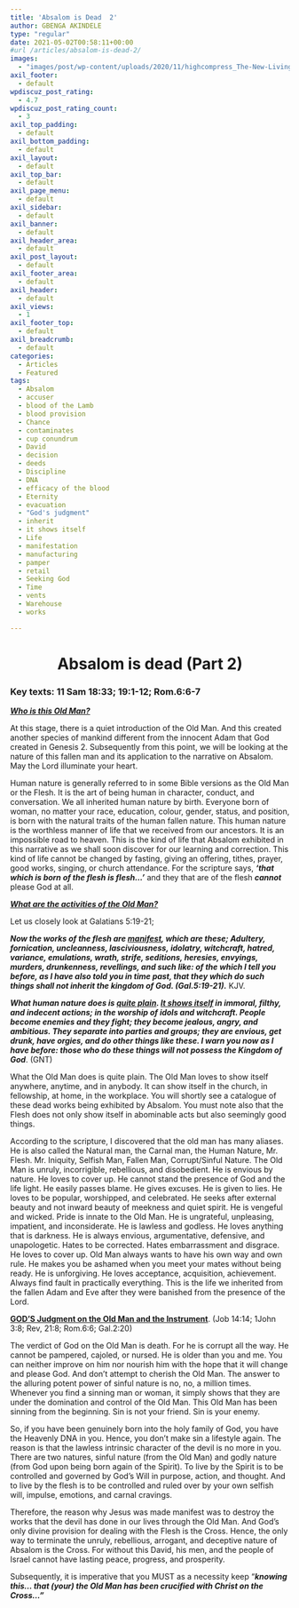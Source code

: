 ```yaml
---
title: 'Absalom is Dead  2'
author: GBENGA AKINDELE
type: "regular"
date: 2021-05-02T00:58:11+00:00
#url /articles/absalom-is-dead-2/
images: 
  - "images/post/wp-content/uploads/2020/11/highcompress_The-New-Living-Way-Community-Website-Blog-Image-Template-500-x-500-9.jpg"
axil_footer:
  - default
wpdiscuz_post_rating:
  - 4.7
wpdiscuz_post_rating_count:
  - 3
axil_top_padding:
  - default
axil_bottom_padding:
  - default
axil_layout:
  - default
axil_top_bar:
  - default
axil_page_menu:
  - default
axil_sidebar:
  - default
axil_banner:
  - default
axil_header_area:
  - default
axil_post_layout:
  - default
axil_footer_area:
  - default
axil_header:
  - default
axil_views:
  - 1
axil_footer_top:
  - default
axil_breadcrumb:
  - default
categories:
  - Articles
  - Featured
tags:
  - Absalom
  - accuser
  - blood of the Lamb
  - blood provision
  - Chance
  - contaminates
  - cup conundrum
  - David
  - decision
  - deeds
  - Discipline
  - DNA
  - efficacy of the blood
  - Eternity
  - evacuation
  - "God's judgment"
  - inherit
  - it shows itself
  - Life
  - manifestation
  - manufacturing
  - pamper
  - retail
  - Seeking God
  - Time
  - vents
  - Warehouse
  - works

---
```

<h1 style="text-align: center;">
  Absalom is dead (Part 2)
</h1>

### Key texts: 11 Sam 18:33; 19:1-12; Rom.6:6-7

**_<u>Who is this Old Man?</u>_**

At this stage, there is a quiet introduction of the Old Man. And this created another species of mankind different from the innocent Adam that God created in Genesis 2. Subsequently from this point, we will be looking at the nature of this fallen man and its application to the narrative on Absalom. May the Lord illuminate your heart.

Human nature is generally referred to in some Bible versions as the Old Man or the Flesh. It is the art of being human in character, conduct, and conversation. We all inherited human nature by birth. Everyone born of woman, no matter your race, education, colour, gender, status, and position, is born with the natural traits of the human fallen nature. This human nature is the worthless manner of life that we received from our ancestors. It is an impossible road to heaven. This is the kind of life that Absalom exhibited in this narrative as we shall soon discover for our learning and correction. This kind of life cannot be changed by fasting, giving an offering, tithes, prayer, good works, singing, or church attendance. For the scripture says, **_‘that which is born of the flesh is flesh…’_** and they that are of the flesh **_cannot_** please God at all.

**_<u>What are the activities of the Old Man?</u>_**

Let us closely look at Galatians 5:19-21;

**_Now the works of the flesh are <u>manifest</u>, which are these; Adultery, fornication, uncleanness, lasciviousness, idolatry, witchcraft, hatred, variance, emulations, wrath, strife, seditions, heresies, envyings, murders, drunkenness, revellings, and such like: of the which I tell you before, as I have also told you in time past, that they which do such things shall not inherit the kingdom of God. (Gal.5:19-21)._** KJV.

**_What human nature does is <u>quite plain</u>. <u>It shows itself</u> in immoral, filthy, and indecent actions; in the worship of idols and witchcraft. People become enemies and they fight; they become jealous, angry, and ambitious. They separate into parties and groups; they are envious, get drunk, have orgies, and do other things like these. I warn you now as I have before: those who do these things will not possess the Kingdom of God_**. (GNT)

What the Old Man does is quite plain. The Old Man loves to show itself anywhere, anytime, and in anybody. It can show itself in the church, in fellowship, at home, in the workplace. You will shortly see a catalogue of these dead works being exhibited by Absalom. You must note also that the Flesh does not only show itself in abominable acts but also seemingly good things.

According to the scripture, I discovered that the old man has many aliases. He is also called the Natural man, the Carnal man, the Human Nature, Mr. Flesh. Mr. Iniquity, Selfish Man, Fallen Man, Corrupt/Sinful Nature. The Old Man is unruly, incorrigible, rebellious, and disobedient. He is envious by nature. He loves to cover up. He cannot stand the presence of God and the life light. He easily passes blame. He gives excuses. He is given to lies. He loves to be popular, worshipped, and celebrated. He seeks after external beauty and not inward beauty of meekness and quiet spirit. He is vengeful and wicked. Pride is innate to the Old Man. He is ungrateful, unpleasing, impatient, and inconsiderate. He is lawless and godless. He loves anything that is darkness. He is always envious, argumentative, defensive, and unapologetic. Hates to be corrected. Hates embarrassment and disgrace. He loves to cover up. Old Man always wants to have his own way and own rule. He makes you be ashamed when you meet your mates without being ready. He is unforgiving. He loves acceptance, acquisition, achievement. Always find fault in practically everything. This is the life we inherited from the fallen Adam and Eve after they were banished from the presence of the Lord.

**<u>GOD’S Judgment on the Old Man and the Instrument</u>**. (Job 14:14; 1John 3:8; Rev, 21:8; Rom.6:6; Gal.2:20)

The verdict of God on the Old Man is death. For he is corrupt all the way. He cannot be pampered, cajoled, or nursed. He is older than you and me. You can neither improve on him nor nourish him with the hope that it will change and please God. And don&#8217;t attempt to cherish the Old Man. The answer to the alluring potent power of sinful nature is no, no, a million times. Whenever you find a sinning man or woman, it simply shows that they are under the domination and control of the Old Man. This Old Man has been sinning from the beginning. Sin is not your friend. Sin is your enemy.

So, if you have been genuinely born into the holy family of God, you have the Heavenly DNA in you. Hence, you don’t make sin a lifestyle again. The reason is that the lawless intrinsic character of the devil is no more in you. There are two natures, sinful nature (from the Old Man) and godly nature (from God upon being born again of the Spirit). To live by the Spirit is to be controlled and governed by God&#8217;s Will in purpose, action, and thought. And to live by the flesh is to be controlled and ruled over by your own selfish will, impulse, emotions, and carnal cravings.

Therefore, the reason why Jesus was made manifest was to destroy the works that the devil has done in our lives through the Old Man. And God&#8217;s only divine provision for dealing with the Flesh is the Cross. Hence, the only way to terminate the unruly, rebellious, arrogant, and deceptive nature of Absalom is the Cross. For without this David, his men, and the people of Israel cannot have lasting peace, progress, and prosperity.

Subsequently, it is imperative that you MUST as a necessity keep “**_knowing this… that (your) the Old Man has been crucified with Christ on the Cross…”_**

&nbsp;